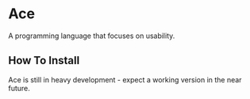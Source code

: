 # Ace

A programming language that focuses on usability.

## How To Install

Ace is still in heavy development - expect a working version in the near future.